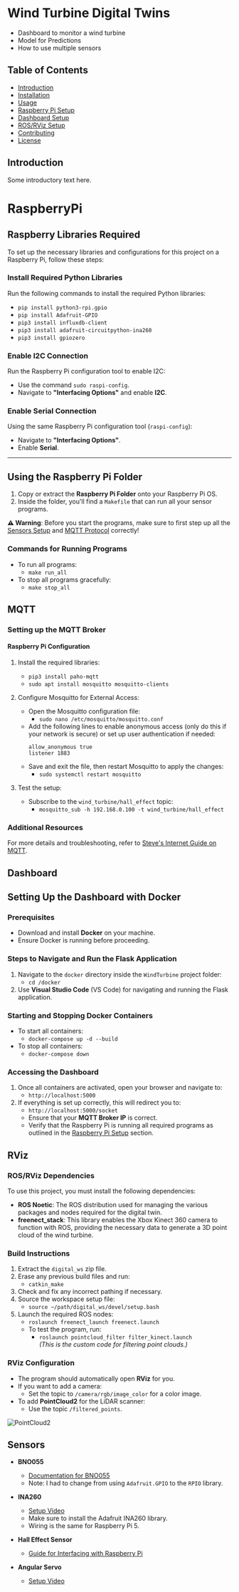# Wind Turbine Digital Twins

- Dashboard to monitor a wind turbine
- Model for Predictions
- How to use multiple sensors

## Table of Contents
- [Introduction](#introduction)
- [Installation](#installation)
- [Usage](#usage)
- [Raspberry Pi Setup](#RaspberryPi)
- [Dashboard Setup](#Dashboard)
- [ROS/RViz Setup](#RViz)
- [Contributing](#contributing)
- [License](#license)

## Introduction
Some introductory text here.

# RaspberryPi

## Raspberry Libraries Required

To set up the necessary libraries and configurations for this project on a Raspberry Pi, follow these steps:

### Install Required Python Libraries

Run the following commands to install the required Python libraries:

- `pip install python3-rpi.gpio`
- `pip install Adafruit-GPIO`
- `pip3 install influxdb-client`
- `pip3 install adafruit-circuitpython-ina260`
- `pip3 install gpiozero`

### Enable I2C Connection

Run the Raspberry Pi configuration tool to enable I2C:

- Use the command `sudo raspi-config`.
- Navigate to **"Interfacing Options"** and enable **I2C**.

### Enable Serial Connection

Using the same Raspberry Pi configuration tool (`raspi-config`):

- Navigate to **"Interfacing Options"**.
- Enable **Serial**.

---

## Using the Raspberry Pi Folder

1. Copy or extract the **Raspberry Pi Folder** onto your Raspberry Pi OS.
2. Inside the folder, you'll find a `Makefile` that can run all your sensor programs.
   
**⚠️ Warning**: Before you start the programs, make sure to first step up all the [Sensors Setup](#Sensors) and [MQTT Protocol](#MQTT) correctly!

### Commands for Running Programs

- To run all programs:
  - `make run_all`
- To stop all programs gracefully:
  - `make stop_all`

   
## MQTT

### Setting up the MQTT Broker

#### Raspberry Pi Configuration

1. Install the required libraries:
   - `pip3 install paho-mqtt`
   - `sudo apt install mosquitto mosquitto-clients`

2. Configure Mosquitto for External Access:
   - Open the Mosquitto configuration file:
     - `sudo nano /etc/mosquitto/mosquitto.conf`
   - Add the following lines to enable anonymous access (only do this if your network is secure) or set up user authentication if needed:
     ```plaintext
     allow_anonymous true
     listener 1883
     ```
   - Save and exit the file, then restart Mosquitto to apply the changes:
     - `sudo systemctl restart mosquitto`

3. Test the setup:
   - Subscribe to the `wind_turbine/hall_effect` topic:
     - `mosquitto_sub -h 192.168.0.100 -t wind_turbine/hall_effect`

### Additional Resources

For more details and troubleshooting, refer to [Steve's Internet Guide on MQTT](http://www.steves-internet-guide.com/mqtt/).


## Dashboard 

## Setting Up the Dashboard with Docker

### Prerequisites
- Download and install **Docker** on your machine.
- Ensure Docker is running before proceeding.

### Steps to Navigate and Run the Flask Application
1. Navigate to the `docker` directory inside the `WindTurbine` project folder:
   - `cd /docker`
2. Use **Visual Studio Code** (VS Code) for navigating and running the Flask application.

### Starting and Stopping Docker Containers
- To start all containers:
  - `docker-compose up -d --build`
- To stop all containers:
  - `docker-compose down`

### Accessing the Dashboard
1. Once all containers are activated, open your browser and navigate to:
   - `http://localhost:5000`
2. If everything is set up correctly, this will redirect you to:
   - `http://localhost:5000/socket`
   - Ensure that your **MQTT Broker IP** is correct.
   - Verify that the Raspberry Pi is running all required programs as outlined in the [Raspberry Pi Setup](#RaspberryPi) section.


## RViz

### ROS/RViz Dependencies

To use this project, you must install the following dependencies:

- **ROS Noetic**: The ROS distribution used for managing the various packages and nodes required for the digital twin.
- **freenect_stack**: This library enables the Xbox Kinect 360 camera to function with ROS, providing the necessary data to generate a 3D point cloud of the wind turbine.

### Build Instructions

1. Extract the `digital_ws` zip file.
2. Erase any previous build files and run:
   - `catkin_make`
3. Check and fix any incorrect pathing if necessary.
4. Source the workspace setup file:
   - `source ~/path/digital_ws/devel/setup.bash`
5. Launch the required ROS nodes:
   - `roslaunch freenect_launch freenect.launch`
   - To test the program, run:
     - `roslaunch pointcloud_filter filter_kinect.launch`  
       *(This is the custom code for filtering point clouds.)*

### RViz Configuration

- The program should automatically open **RViz** for you.
- If you want to add a camera:
  - Set the topic to `/camera/rgb/image_color` for a color image.
- To add **PointCloud2** for the LiDAR scanner:
  - Use the topic `/filtered_points`.

![PointCloud2](./images/simulation.png)


## Sensors

- **BNO055**
  - [Documentation for BNO055](https://cdn-learn.adafruit.com/downloads/pdf/bno055-absolute-orientation-sensor-with-raspberry-pi-and-beaglebone-black.pdf)
  - Note: I had to change from using `Adafruit.GPIO` to the `RPIO` library.

- **INA260**
  - [Setup Video](https://www.youtube.com/watch?v=ym5ioJFsh4M)
  - Make sure to install the Adafruit INA260 library.
  - Wiring is the same for Raspberry Pi 5.

- **Hall Effect Sensor**
  - [Guide for Interfacing with Raspberry Pi](https://circuitdigest.com/microcontroller-projects/interfacing-hall-sensor-with-raspberry-pi)

- **Angular Servo**
  - [Setup Video](https://www.youtube.com/watch?v=40tZQPd3z8g&t=351s)






